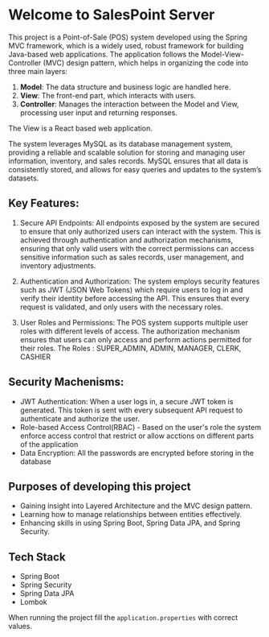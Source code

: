 # Welcome to SalesPoint Server

This project is a Point-of-Sale (POS) system developed using the Spring MVC framework, which is a widely used, robust framework for building Java-based web applications. The application follows the Model-View-Controller (MVC) design pattern, which helps in organizing the code into three main layers:

  1. **Model**: The data structure and business logic are handled here.
  2. **View**: The front-end part, which interacts with users.
  3. **Controller**: Manages the interaction between the Model and View, processing user input and returning responses.

The View is a React based web application.

The system leverages MySQL as its database management system, providing a reliable and scalable solution for storing and managing user information, inventory, and sales records. MySQL ensures that all data is consistently stored, and allows for easy queries and updates to the system’s datasets.

## Key Features:

1. Secure API Endpoints: All endpoints exposed by the system are secured to ensure that only authorized users can         interact with the system. This is achieved through authentication and authorization mechanisms, ensuring that only     valid users with the correct permissions can access sensitive information such as sales records, user management,      and inventory adjustments.
  
2. Authentication and Authorization: The system employs security features such as JWT (JSON Web Tokens) which require users to log in and verify their identity before accessing the API. This ensures that every request is validated, and only users with the necessary roles.

3. User Roles and Permissions: The POS system supports multiple user roles with different levels of access. The           authorization mechanism ensures that users can only access and perform actions permitted for their roles.
   The Roles : SUPER_ADMIN, ADMIN, MANAGER, CLERK, CASHIER

## Security Machenisms:
- JWT Authentication: When a user logs in, a secure JWT token is generated. This token is sent with every subsequent API request to authenticate and authorize the user.
- Role-based Access Control(RBAC) - Based on the user's role the system enforce access control that restrict or allow acctions on different parts of the application
- Data Encryption: All the passwords are encrypted before storing in the database

## Purposes of developing this project
- Gaining insight into Layered Architecture and the MVC design pattern.
- Learning how to manage relationships between entities effectively.
- Enhancing skills in using Spring Boot, Spring Data JPA, and Spring Security.

## Tech Stack
- Spring Boot
- Spring Security
- Spring Data JPA
- Lombok

When running the project fill the `application.properties` with correct values.
